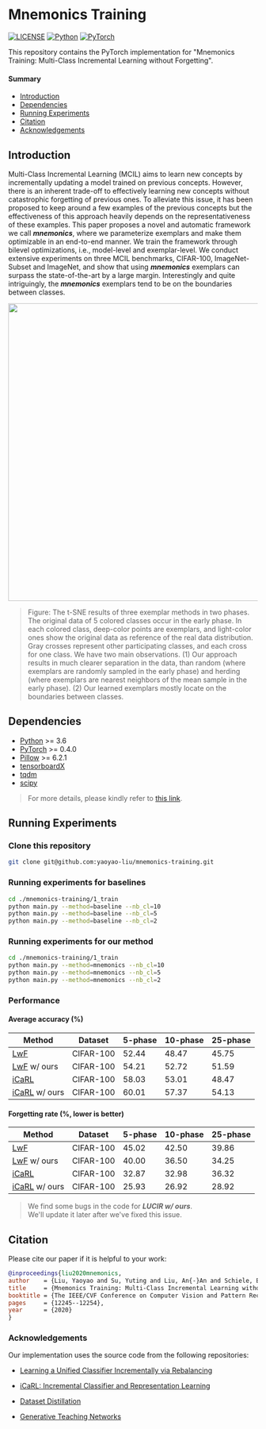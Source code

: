 # Mnemonics Training

[![LICENSE](https://img.shields.io/badge/license-MIT-green?style=flat-square)](https://github.com/yaoyao-liu/mnemonics/blob/master/LICENSE)
[![Python](https://img.shields.io/badge/python-3.6-blue.svg?style=flat-square)](https://www.python.org/)
[![PyTorch](https://img.shields.io/badge/pytorch-0.4.0-%237732a8?style=flat-square)](https://pytorch.org/)

This repository contains the PyTorch implementation for "Mnemonics Training: Multi-Class Incremental Learning without Forgetting".

#### Summary

* [Introduction](#introduction)
* [Dependencies](#dependencies)
* [Running Experiments](#running-experiments)
* [Citation](#citation)
* [Acknowledgements](#acknowledgements)

## Introduction

Multi-Class Incremental Learning (MCIL) aims to learn new concepts by incrementally updating a model trained on previous concepts. However, there is an inherent trade-off to effectively learning new concepts without catastrophic forgetting of previous ones. To alleviate this issue, it has been proposed to keep around a few examples of the previous concepts but the effectiveness of this approach heavily depends on the representativeness of these examples. This paper proposes a novel and automatic framework we call ***mnemonics***, where we parameterize exemplars and make them optimizable in an end-to-end manner. We train the framework through bilevel optimizations, i.e., model-level and exemplar-level. We conduct extensive experiments on three MCIL benchmarks, CIFAR-100, ImageNet-Subset and ImageNet, and show that using ***mnemonics*** exemplars can surpass the state-of-the-art by a large margin. Interestingly and quite intriguingly, the ***mnemonics*** exemplars tend to be on the boundaries between classes.


<p align="center">
    <img src="https://yyliu.net/images/misc/mnemonics.png" width="600"/>
</p>

> Figure: The t-SNE results of three exemplar methods in two phases. The original data of 5 colored classes occur in the early phase. In each colored class, deep-color points are exemplars, and light-color ones show the original data as reference of the real data distribution. Gray crosses represent other participating classes, and each cross for one class. We have two main observations. (1) Our approach results in much clearer separation in the data, than random (where exemplars are randomly sampled in the early phase) and herding (where exemplars are nearest neighbors of the mean sample in the early phase). (2) Our learned exemplars mostly locate on the boundaries between classes.

## Dependencies

- [Python](https://www.python.org/) >= 3.6
- [PyTorch](https://pytorch.org/) >= 0.4.0
- [Pillow](https://pillow.readthedocs.io/en/stable/) >= 6.2.1
- [tensorboardX](https://github.com/lanpa/tensorboardX)
- [tqdm](https://github.com/tqdm/tqdm)
- [scipy](https://www.scipy.org/)

> For more details, please kindly refer to [this link](https://yyliu.net/files/mnemonics_packages.txt).


## Running Experiments


### Clone this repository

```bash
git clone git@github.com:yaoyao-liu/mnemonics-training.git
```

### Running experiments for baselines

```bash
cd ./mnemonics-training/1_train
python main.py --method=baseline --nb_cl=10
python main.py --method=baseline --nb_cl=5
python main.py --method=baseline --nb_cl=2
```

### Running experiments for our method

```bash
cd ./mnemonics-training/1_train
python main.py --method=mnemonics --nb_cl=10
python main.py --method=mnemonics --nb_cl=5
python main.py --method=mnemonics --nb_cl=2
```

### Performance

#### Average accuracy (%)

| Method          | Dataset   | 5-phase     | 10-phase     | 25-phase    | 
| ----------      | --------- | ----------  | ----------   |------------ |
| [LwF](https://arxiv.org/abs/1606.09282)  | CIFAR-100 | 52.44  | 48.47   | 45.75 |
| [LwF](https://arxiv.org/abs/1606.09282) w/ ours  | CIFAR-100 | 54.21  | 52.72   | 51.59 |
| [iCaRL](https://arxiv.org/abs/1611.07725)  | CIFAR-100 | 58.03  | 53.01  | 48.47 |
| [iCaRL](https://arxiv.org/abs/1611.07725) w/ ours | CIFAR-100 | 60.01  | 57.37   | 54.13 |

#### Forgetting rate (%, lower is better)

| Method          | Dataset   | 5-phase     | 10-phase     | 25-phase    | 
| ----------      | --------- | ----------  | ----------   |------------ |
| [LwF](https://arxiv.org/abs/1606.09282)  | CIFAR-100 | 45.02  | 42.50   | 39.86 |
| [LwF](https://arxiv.org/abs/1606.09282) w/ ours  | CIFAR-100 | 40.00  | 36.50   | 34.25 |
| [iCaRL](https://arxiv.org/abs/1611.07725)  | CIFAR-100 | 32.87  | 32.98 | 36.32 |
| [iCaRL](https://arxiv.org/abs/1611.07725) w/ ours | CIFAR-100 | 25.93  | 26.92   | 28.92 |

> We find some bugs in the code for ***LUCIR w/ ours***. <br /> We'll update it later after we've fixed this issue.

## Citation

Please cite our paper if it is helpful to your work:

```bibtex
@inproceedings{liu2020mnemonics,
author    = {Liu, Yaoyao and Su, Yuting and Liu, An{-}An and Schiele, Bernt and Sun, Qianru},
title     = {Mnemonics Training: Multi-Class Incremental Learning without Forgetting},
booktitle = {The IEEE/CVF Conference on Computer Vision and Pattern Recognition (CVPR)},
pages     = {12245--12254},
year      = {2020}
}
```

### Acknowledgements

Our implementation uses the source code from the following repositories:

* [Learning a Unified Classifier Incrementally via Rebalancing](https://github.com/hshustc/CVPR19_Incremental_Learning)

* [iCaRL: Incremental Classifier and Representation Learning](https://github.com/srebuffi/iCaRL)

* [Dataset Distillation](https://github.com/SsnL/dataset-distillation)

* [Generative Teaching Networks](https://github.com/uber-research/GTN)
